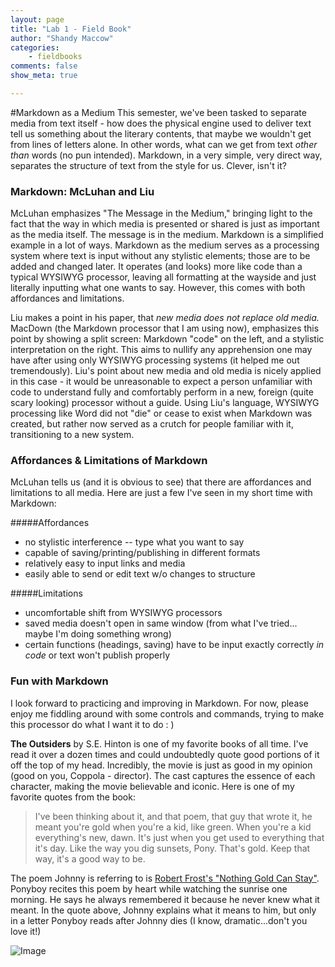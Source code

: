 ```yaml
---
layout: page  
title: "Lab 1 - Field Book"  
author: "Shandy Maccow"  
categories:  
    - fieldbooks
comments: false  
show_meta: true

---
```



#Markdown as a Medium
This semester, we've been tasked to separate media from text itself - how does the physical engine used to deliver text tell us something about the literary contents, that maybe we wouldn't get from lines of letters alone. In other words, what can we get from text *other than* words (no pun intended). Markdown, in a very simple, very direct way, separates the structure of text from the style for us. Clever, isn't it? 

### Markdown: McLuhan and Liu

McLuhan emphasizes "The Message in the Medium," bringing light to the fact that the way in which media is presented or shared is just as important as the media itself. The message is in the medium. Markdown is a simplified example in a lot of ways. Markdown as the medium serves as a processing system where text is input without any stylistic elements; those are to be added and changed later. It operates (and looks) more like code than a typical WYSIWYG processor, leaving all formatting at the wayside and just literally inputting what one wants to say. However, this comes with both affordances and limitations. 

Liu makes a point in his paper, that *new media does not replace old media.* MacDown (the Markdown processor that I am using now), emphasizes this point by showing a split screen: Markdown "code" on the left, and a stylistic interpretation on the right. This aims to nullify any apprehension one may have after using only WYSIWYG processing systems (it helped me out tremendously). Liu's point about new media and old media is nicely applied in this case - it would be unreasonable to expect a person unfamiliar with code to understand fully and comfortably perform in a new, foreign (quite scary looking) processor without a guide. Using Liu's language, WYSIWYG processing like Word did not "die" or cease to exist when Markdown was created, but rather now served as a crutch for people familiar with it, transitioning to a new system. 

### Affordances & Limitations of Markdown

McLuhan tells us (and it is obvious to see) that there are affordances and limitations to all media. Here are just a few I've seen in my short time with Markdown:

#####Affordances
* no stylistic interference -- type what you want to say
* capable of saving/printing/publishing in different formats
* relatively easy to input links and media
* easily able to send or edit text w/o changes to structure

#####Limitations
* uncomfortable shift from WYSIWYG processors
* saved media doesn't open in same window (from what I've tried... maybe I'm doing something wrong)
* certain functions (headings, saving) have to be input exactly correctly *in code* or text won't publish properly


### Fun with Markdown
I look forward to practicing and improving in Markdown. For now, please enjoy me fiddling around with some controls and commands, trying to make this processor do what I want it to do : )


**The Outsiders** by S.E. Hinton is one of my favorite books of all time. I've read it over a dozen times and could undoubtedly quote good portions of it off the top of my head. Incredibly, the movie is just as good in my opinion (good on you, Coppola - director). The cast captures the essence of each character, making the movie believable and iconic. Here is one of my favorite quotes from the book: 

>I've been thinking about it, and that poem, that guy that wrote it, he meant you're gold when you're a kid, like green. When you're a kid everything's new, dawn. It's just when you get used to everything that it's day. Like the way you dig sunsets, Pony. That's gold. Keep that way, it's a good way to be.

The poem Johnny is referring to is [Robert Frost's "Nothing Gold Can Stay"](https://www.poets.org/poetsorg/poem/nothing-gold-can-stay). Ponyboy recites this poem by heart while watching the sunrise one morning. He says he always remembered it because he never knew what it meant. In the quote above, Johnny explains what it means to him, but only in a letter Ponyboy reads after Johnny dies (I know, dramatic...don't you love it!)


![Image](/Users/shandymaccow/Desktop/the-outsiders.jpg)


